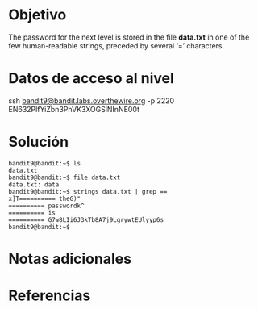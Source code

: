 # Objetivo
The password for the next level is stored in the file **data.txt** in one of the few human-readable strings, preceded by several ‘=’ characters.


# Datos de acceso al nivel
ssh bandit9@bandit.labs.overthewire.org -p 2220
EN632PlfYiZbn3PhVK3XOGSlNInNE00t

# Solución
```
bandit9@bandit:~$ ls
data.txt
bandit9@bandit:~$ file data.txt
data.txt: data
bandit9@bandit:~$ strings data.txt | grep ==
x]T========== theG)"
========== passwordk^
========== is
========== G7w8LIi6J3kTb8A7j9LgrywtEUlyyp6s
bandit9@bandit:~$
```

# Notas adicionales

# Referencias